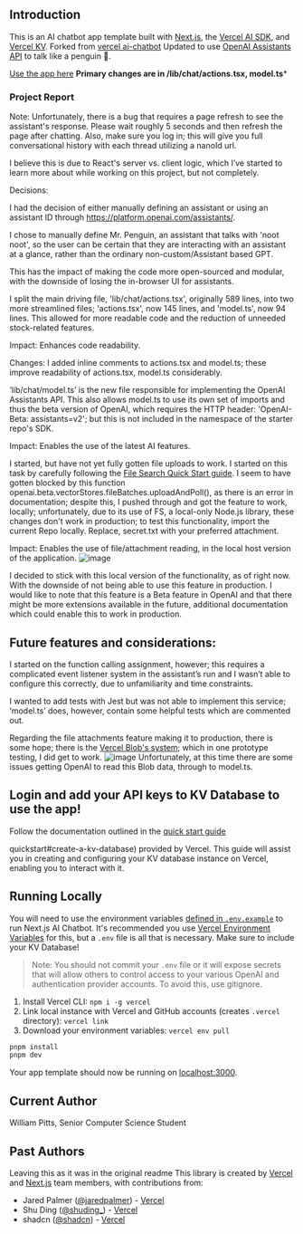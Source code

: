 ## Introduction

This is an AI chatbot app template built with
[Next.js](https://nextjs.org), the [Vercel AI SDK](https://sdk.vercel.ai), and [Vercel KV](https://vercel.com/storage/kv).
Forked from [vercel ai-chatbot](https://github.com/vercel/ai-chatbot)
Updated to use [OpenAI Assistants API](https://platform.openai.com/docs/assistants/overview) to talk like a penguin 🐧.

[Use the app here](https://home-liart-chi.vercel.app/) **Primary changes are in /lib/chat/actions.tsx, model.ts***

### Project Report 

Note:
Unfortunately, there is a bug that requires a page refresh to see the assistant's response. Please wait roughly 5 seconds and then refresh the page after chatting.
Also, make sure you log in; this will give you full conversational history with each thread utilizing a nanoId url. 

I believe this is due to React's server vs. client logic, which I’ve started to learn more about while working on this project, but not completely. 

Decisions:

I had the decision of either manually defining an assistant or using an assistant ID through https://platform.openai.com/assistants/. 

I chose to manually define Mr. Penguin, an assistant that talks with 'noot noot', so the user can be certain that they are interacting with an assistant at a glance, rather than the ordinary non-custom/Assistant based GPT. 

This has the impact of making the code more open-sourced and modular, with the downside of losing the in-browser UI for assistants.

I split the main driving file, 'lib/chat/actions.tsx', originally 589 lines, into two more streamlined files; 'actions.tsx', now 145 lines, and 'model.ts', now 94 lines. This allowed for more readable code and the reduction of unneeded stock-related features. 

Impact: Enhances code readability.

Changes:
I added inline comments to actions.tsx and model.ts; these improve readability of actions.tsx, model.ts considerably.

‘lib/chat/model.ts’ is the new file responsible for implementing the OpenAI Assistants API. This also allows model.ts to use its own set of imports and thus the beta version of OpenAI, which requires the HTTP header: 'OpenAI-Beta: assistants=v2'; but this is not included in the namespace of the starter repo's SDK.

Impact: Enables the use of the latest AI features.

I started, but have not yet fully gotten file uploads to work. I started on this task by carefully following the [File Search Quick Start guide](https://platform.openai.com/docs/assistants/tools/file-search/quickstart).
I seem to have gotten blocked by this function openai.beta.vectorStores.fileBatches.uploadAndPoll(), as there is an error in documentation; despite this, I pushed through and got the feature to work, locally; unfortunately, due to its use of FS, a local-only Node.js library, these changes don't work in production; to test this functionality, import the current Repo locally. Replace, secret.txt with your preferred attachment.

Impact: Enables the use of file/attachment reading, in the local host version of the application. 
![image](https://github.com/reixyz22/home/assets/66898056/7af9e165-e850-4921-b343-a852a28663a7)

I decided to stick with this local version of the functionality, as of right now. With the downside of not being able to use this feature in production. I would like to note that this feature is a Beta feature in OpenAI and that there might be more extensions available in the future, additional documentation which could enable this to work in production.

## Future features and considerations:

I started on the function calling assignment, however; this requires a complicated event listener system in the assistant’s run and I wasn’t able to configure this correctly, due to unfamiliarity and time constraints.

I wanted to add tests with Jest but was not able to implement this service; ‘model.ts’ does, however, contain some helpful tests which are commented out.

Regarding the file attachments feature making it to production, there is some hope; there is the [Vercel Blob's system](https://vercel.com/docs/storage/vercel-blob/client-upload); which in one prototype testing, I did get to work.
![image](https://github.com/reixyz22/home/assets/66898056/45e03007-27bf-49e8-8b67-9a506991ce71)
Unfortunately, at this time there are some issues getting OpenAI to read this Blob data, through to model.ts.

## Login and add your API keys to KV Database to use the app!

Follow the documentation outlined in the [quick start guide](https://vercel.com/docs/storage/vercel-kv/)

quickstart#create-a-kv-database) provided by Vercel. This guide will assist you in creating and configuring your KV database instance on Vercel, enabling you to interact with it.

## Running Locally

You will need to use the environment variables [defined in `.env.example`](.env.example) to run Next.js AI Chatbot. It's recommended you use [Vercel Environment Variables](https://vercel.com/docs/projects/environment-variables) for this, but a `.env` file is all that is necessary. Make sure to include your KV Database!

> Note: You should not commit your `.env` file or it will expose secrets that will allow others to control access to your various OpenAI and authentication provider accounts. To avoid this, use gitignore.

1. Install Vercel CLI: `npm i -g vercel`
2. Link local instance with Vercel and GitHub accounts (creates `.vercel` directory): `vercel link`
3. Download your environment variables: `vercel env pull`

```bash
pnpm install
pnpm dev
```

Your app template should now be running on [localhost:3000](http://localhost:3000/).

## Current Author
William Pitts, Senior Computer Science Student

## Past Authors
Leaving this as it was in the original readme
This library is created by [Vercel](https://vercel.com) and [Next.js](https://nextjs.org) team members, with contributions from:

- Jared Palmer ([@jaredpalmer](https://twitter.com/jaredpalmer)) - [Vercel](https://vercel.com)
- Shu Ding ([@shuding\_](https://twitter.com/shuding_)) - [Vercel](https://vercel.com)
- shadcn ([@shadcn](https://twitter.com/shadcn)) - [Vercel](https://vercel.com)
